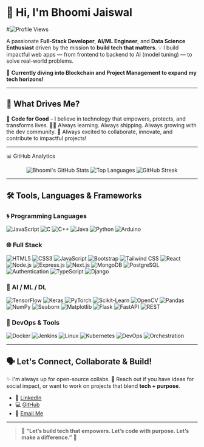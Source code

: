   
# 👋 Hi, I'm Bhoomi Jaiswal

#![Profile Views](https://komarev.com/ghpvc/?username=BHOOMI764\&color=blue)

A passionate **Full-Stack Developer**, **AI/ML Engineer**, and **Data Science Enthusiast** driven by the mission to **build tech that matters**.
💡 I build impactful web apps — from frontend to backend to AI (model tuning) — to solve real-world problems.

🚀 **Currently diving into Blockchain and Project Management to expand my tech horizons!**

---

## 🧠 What Drives Me?

🚀 **Code for Good** – I believe in technology that empowers, protects, and transforms lives.
👩‍💼 Always learning. Always shipping. Always growing with the dev community.
💙 Always excited to collaborate, innovate, and contribute to impactful projects!

---

📊 GitHub Analytics

<div align="center">
<img alt="Bhoomi's GitHub Stats" src="https://github-readme-stats.vercel.app/api?username=BHOOMI764&show_icons=true&theme=tokyonight&include_all_commits=true&count_private=true" />
<img alt="Top Languages" src="https://github-readme-stats.vercel.app/api/top-langs/?username=BHOOMI764&layout=compact&theme=tokyonight" />
<img alt="GitHub Streak" src="https://github-readme-streak-stats.herokuapp.com/?user=BHOOMI764&theme=tokyonight" />
</div>

---

## 🛠️ Tools, Languages & Frameworks

### 🌀 Programming Languages

![JavaScript](https://img.shields.io/badge/JavaScript-F7DF1E?style=flat\&logo=javascript\&logoColor=black)
![C](https://img.shields.io/badge/C-A8B9CC?style=flat\&logo=c\&logoColor=white)
![C++](https://img.shields.io/badge/C%2B%2B-00599C?style=flat\&logo=c%2B%2B\&logoColor=white)
![Java](https://img.shields.io/badge/Java-007396?style=flat\&logo=java\&logoColor=white)
![Python](https://img.shields.io/badge/Python-3776AB?style=flat\&logo=python\&logoColor=white)
![Arduino](https://img.shields.io/badge/Arduino-00979D?logo=arduino\&logoColor=white)

### 🌐 Full Stack

![HTML5](https://img.shields.io/badge/HTML5-E34F26?style=flat\&logo=html5\&logoColor=white)
![CSS3](https://img.shields.io/badge/CSS3-1572B6?style=flat\&logo=css3\&logoColor=white)
![JavaScript](https://img.shields.io/badge/JavaScript-F7DF1E?style=flat\&logo=javascript\&logoColor=black)
![Bootstrap](https://img.shields.io/badge/Bootstrap-7952B3?style=flat\&logo=bootstrap\&logoColor=white)
![Tailwind CSS](https://img.shields.io/badge/Tailwind_CSS-38B2AC?style=flat\&logo=tailwind-css\&logoColor=white)
![React](https://img.shields.io/badge/React-61DAFB?style=flat\&logo=react\&logoColor=black)
![Node.js](https://img.shields.io/badge/Node.js-339933?style=flat\&logo=node.js\&logoColor=white)
![Express.js](https://img.shields.io/badge/Express.js-000000?style=flat\&logo=express\&logoColor=white)
![Next.js](https://img.shields.io/badge/Next.js-000000?style=flat\&logo=next.js\&logoColor=white)
![MongoDB](https://img.shields.io/badge/MongoDB-47A248?style=flat\&logo=mongodb\&logoColor=white)
![PostgreSQL](https://img.shields.io/badge/PostgreSQL-336791?style=flat\&logo=postgresql\&logoColor=white)
![Authentication](https://img.shields.io/badge/Authentication-FF6B6B?style=flat)
![TypeScript](https://img.shields.io/badge/TypeScript-3178C6?style=flat\&logo=typescript\&logoColor=white)
![Django](https://img.shields.io/badge/Django-092E20?style=flat\&logo=django\&logoColor=white)

### 🤖 AI / ML / DL

![TensorFlow](https://img.shields.io/badge/TensorFlow-FF6F00?style=flat\&logo=tensorflow\&logoColor=white)
![Keras](https://img.shields.io/badge/Keras-D00000?style=flat\&logo=keras\&logoColor=white)
![PyTorch](https://img.shields.io/badge/PyTorch-EE4C2C?style=flat\&logo=pytorch\&logoColor=white)
![Scikit-Learn](https://img.shields.io/badge/Scikit--Learn-F7931E?style=flat\&logo=scikit-learn\&logoColor=white)
![OpenCV](https://img.shields.io/badge/OpenCV-5C3EE8?style=flat\&logo=opencv\&logoColor=white)
![Pandas](https://img.shields.io/badge/Pandas-150458?style=flat\&logo=pandas)
![NumPy](https://img.shields.io/badge/NumPy-013243?style=flat\&logo=numpy)
![Seaborn](https://img.shields.io/badge/Seaborn-3776AB?style=flat)
![Matplotlib](https://img.shields.io/badge/Matplotlib-11557C?style=flat)
![Flask](https://img.shields.io/badge/Flask-000000?style=flat\&logo=flask)
![FastAPI](https://img.shields.io/badge/FastAPI-009688?style=flat\&logo=fastapi)
![REST](https://img.shields.io/badge/REST%20API-005571?style=flat)

### 🧰 DevOps & Tools

![Docker](https://img.shields.io/badge/Docker-2496ED?style=flat\&logo=docker\&logoColor=white)
![Jenkins](https://img.shields.io/badge/Jenkins-CI-blue?logo=jenkins)
![Linux](https://img.shields.io/badge/Linux-yellow?logo=linux)
![Kubernetes](https://img.shields.io/badge/Kubernetes-blueviolet?logo=kubernetes)
![DevOps](https://img.shields.io/badge/DevOps-orange?logo=devops)
![Orchestration](https://img.shields.io/badge/Orchestration-4B0082?logo=cloud\&logoColor=white)

---

## 🗣️ Let's Connect, Collaborate & Build!

✨ I'm always up for open-source collabs.
🧩 Reach out if you have ideas for social impact, or want to work on projects that blend **tech + purpose**.

* 💼 [LinkedIn](https://www.linkedin.com/in/bhoomi-jaiswal-91715128b/)
* 💻 [GitHub](https://github.com/BHOOMI764)
* 📧 [Email Me](mailto:bhoomicat2005@gmail.com)

---

> 💫 **“Let’s build tech that empowers. Let’s code with purpose. Let’s make a difference.”** 💙
